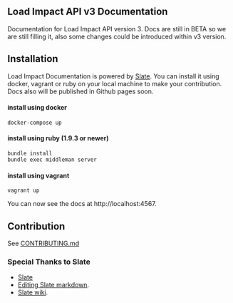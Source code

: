 ## Load Impact API v3 Documentation

Documentation for Load Impact API version 3. Docs are still in BETA so we are still filling it, also some changes could be introduced within v3 version. 

Installation
------------------------------

Load Impact Documentation is powered by [Slate](https://github.com/tripit/slate). You can install it using docker, vagrant or ruby on your local machine to make your contribution. Docs also will be published in Github pages soon.

#### install using docker
```shell
docker-compose up
```

#### install using ruby (1.9.3 or newer)
```shell
bundle install
bundle exec middleman server
```

#### install using vagrant
```shell
vagrant up
```

You can now see the docs at http://localhost:4567.

Contribution
------------------------------

See [CONTRIBUTING.md](https://github.com/loadimpact/slate/CONTRIBUTING.md)


### Special Thanks to Slate

- [Slate](https://github.com/tripit/slate)
- [Editing Slate markdown](https://github.com/tripit/slate/wiki/Markdown-Syntax).
- [Slate wiki](https://github.com/tripit/slate/wiki/Slate-in-the-Wild).
